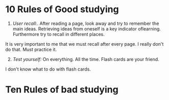 # 10 Rules of Good studying # 

1. *User recall:*. After reading a page, look away and try to remember the main ideas. Retrieving ideas from oneself is a key indicator oflearning. Furthermore try to recall in different places. 

 It is very important to me that we must recall after every page. I really don't do that. Must practice it.


2. *Test yourself:* On everything. All the time. Flash cards are your friend.

I don't know what to do with flash cards. 




# Ten Rules of bad studying #



